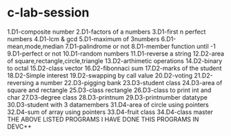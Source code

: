 # c-lab-session
1.D1-composite number
2.D1-factors of a numbers
3.D1-first n perfect numbers
4.D1-lcm & gcd
5.D1-maximum of 3numbers
6.D1-mean,mode,median
7.D1-palindrome or not
8.D1-member function until -1
9.D1-perfect or not 
10.D1-random numbers
11.D1-reverse a string
12.D2-area of square,rectangle,circle,triangle
13.D2-arthimetic operations
14.D2-binary to octal
15.D2-class vector
16.D2-fibonnaci sum
17.D2-marks of the student
18.D2-Simple interest
19.D2-swapping by call value
20.D2-voting
21.D2-reversing a number
22.D3-pigging bank
23.D3-student class
24.D3-area of square and rectangle
25.D3-class rectangle
26.D3-class to print int and char
27.D3-degree class
28.D3-printnum
29.D3-printnumber datatype
30.D3-student with 3 datamembers
31.D4-area of circle using pointers
32.D4-sum of array using pointers
33.D4-fruit class
34.D4-class master
THE ABOVE LISTED PROGRAMS I HAVE DONE THIS PROGRAMS IN DEVC++
